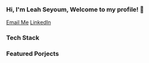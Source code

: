 ### Hi, I'm Leah Seyoum, Welcome to my profile! 👋
[Email Me](mailto:leahseyoum@gmail.com) [LinkedIn](https://www.linkedin.com/in/leah-seyoum-958288277/)


### Tech Stack

### Featured Porjects

<!--
**leahseyoum/leahseyoum** is a ✨ _special_ ✨ repository because its `README.md` (this file) appears on your GitHub profile.

Here are some ideas to get you started:

- 🔭 I’m currently working on ...
- 🌱 I’m currently learning ...
- 👯 I’m looking to collaborate on ...
- 🤔 I’m looking for help with ...
- 💬 Ask me about ...
- 📫 How to reach me: ...
- 😄 Pronouns: ...
- ⚡ Fun fact: ...
-->

